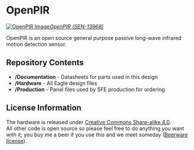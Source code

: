OpenPIR
==========

[![OpenPIR
Image](https://dlnmh91p6v2uc.cloudfront.net/images/products/1/3/9/6/8/OpenPIR_Action.jpg)*OpenPIR
(SEN-13968)*](https://www.sparkfun.com/products/13968)

OpenPIR is an open source general purpose passive long-wave infrared motion 
detection sensor.

Repository Contents
-------------------
* **/Documentation** - Datasheets for parts used in this design
* **/Hardware** - All Eagle design files
* **/Production** - Panel files used by SFE production for ordering

License Information
-------------------
The hardware is released under [Creative Commons Share-alike
4.0](http://creativecommons.org/licenses/by-sa/4.0/).  
All other code is open source so please feel free to do anything you want with
it; you buy me a beer if you use this and we meet someday ([Beerware
license](http://en.wikipedia.org/wiki/Beerware)).
